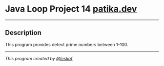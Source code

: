 # Java Loop Project 14 [patika.dev](https://app.patika.dev/courses/java101/odev-asal-sayi)
___
## Description
This program provides detect prime numbers between 1-100.
___
_This program created by [@leskof](https://github.com/leskof)_